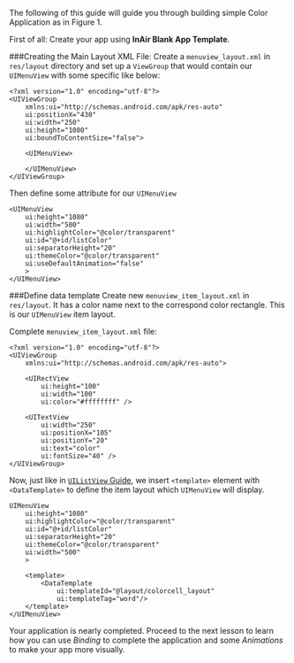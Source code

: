 The following of this guide will guide you through building simple Color Application as in Figure 1. 

First of all: Create your app using **InAir Blank App Template**.

###Creating the Main Layout XML File:
Create a `menuview_layout.xml` in `res/layout` directory and set up a `ViewGroup` that would contain our `UIMenuView` with some specific like below:

	<?xml version="1.0" encoding="utf-8"?>
	<UIViewGroup
	    xmlns:ui="http://schemas.android.com/apk/res-auto"
	    ui:positionX="430"
	    ui:width="250"
	    ui:height="1080"
	    ui:boundToContentSize="false">
		
		<UIMenuView>
		
		</UIMenuView>
	</UIViewGroup>

Then define some attribute for our `UIMenuView` 

	<UIMenuView
        ui:height="1080"
		ui:width="500"
        ui:highlightColor="@color/transparent"
        ui:id="@+id/listColor"
        ui:separatorHeight="20"
        ui:themeColor="@color/transparent"
        ui:useDefaultAnimation="false"
        >
    </UIMenuView>

###Define data template
Create new `menuview_item_layout.xml` in `res/layout`. It has a color name next to the correspond color rectangle. This is our `UIMenuView` item layout.

Complete `menuview_item_layout.xml` file:

	<?xml version="1.0" encoding="utf-8"?>
	<UIViewGroup
	    xmlns:ui="http://schemas.android.com/apk/res-auto">
	
	    <UIRectView
	        ui:height="100"
	        ui:width="100"
	        ui:color="#ffffffff" />
	
	    <UITextView
	        ui:width="250"
	        ui:positionX="105"
	        ui:positionY="20"
	        ui:text="color"
	        ui:fontSize="40" />
	</UIViewGroup>  

Now, just like in [`UIListView` Guide](http://google.com), we insert `<template>` element with `<DataTemplate>` to define the item layout which `UIMenuView` will display.

	UIMenuView
        ui:height="1080"
        ui:highlightColor="@color/transparent"
        ui:id="@+id/listColor"
        ui:separatorHeight="20"
        ui:themeColor="@color/transparent"
        ui:width="500"
        >

        <template>
            <DataTemplate
                ui:templateId="@layout/colorcell_layout"
                ui:templateTag="word"/>
        </template>
    </UIMenuView> 

Your application is nearly completed. Proceed to the next lesson to learn how you can use *Binding* to complete the application and some *Animations* to make your app more visually.
